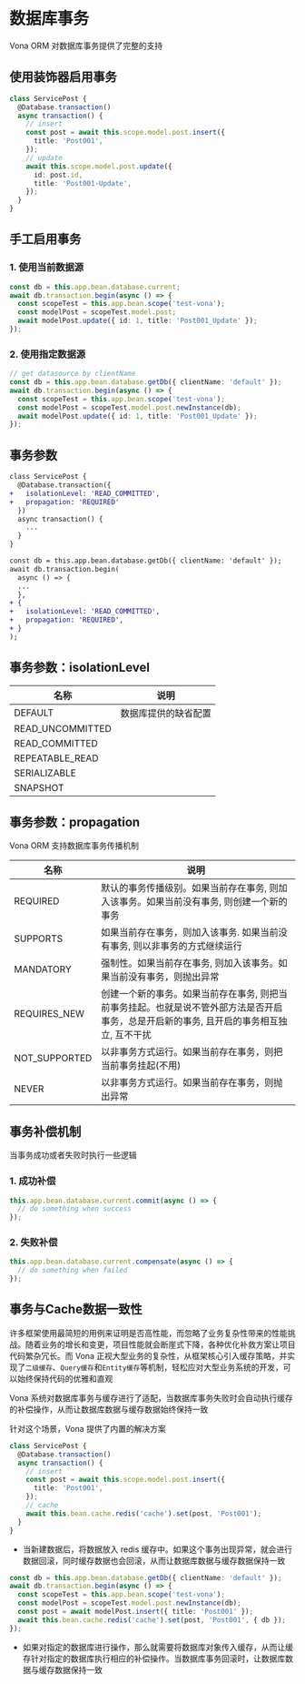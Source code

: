 # 数据库事务

Vona ORM 对数据库事务提供了完整的支持

## 使用装饰器启用事务

``` typescript
class ServicePost {
  @Database.transaction()
  async transaction() {
    // insert
    const post = await this.scope.model.post.insert({
      title: 'Post001',
    });
    // update
    await this.scope.model.post.update({
      id: post.id,
      title: 'Post001-Update',
    });
  }
}  
```

## 手工启用事务

### 1. 使用当前数据源

``` typescript
const db = this.app.bean.database.current;
await db.transaction.begin(async () => {
  const scopeTest = this.app.bean.scope('test-vona');
  const modelPost = scopeTest.model.post;
  await modelPost.update({ id: 1, title: 'Post001_Update' });
});
```

### 2. 使用指定数据源

``` typescript
// get datasource by clientName
const db = this.app.bean.database.getDb({ clientName: 'default' });
await db.transaction.begin(async () => {
  const scopeTest = this.app.bean.scope('test-vona');
  const modelPost = scopeTest.model.post.newInstance(db);
  await modelPost.update({ id: 1, title: 'Post001_Update' });
});
```

## 事务参数

``` diff
class ServicePost {
  @Database.transaction({
+   isolationLevel: 'READ_COMMITTED',
+   propagation: 'REQUIRED'
  })
  async transaction() {
    ...
  }
}  
```

``` diff
const db = this.app.bean.database.getDb({ clientName: 'default' });
await db.transaction.begin(
  async () => {
  ...
  },
+ {
+   isolationLevel: 'READ_COMMITTED',
+   propagation: 'REQUIRED',
+ }
);
```

## 事务参数：isolationLevel

|名称|说明|
|--|--|
|DEFAULT|数据库提供的缺省配置|
|READ_UNCOMMITTED||
|READ_COMMITTED||
|REPEATABLE_READ||
|SERIALIZABLE||
|SNAPSHOT||


## 事务参数：propagation

Vona ORM 支持数据库事务传播机制

|名称|说明|
|--|--|
|REQUIRED|默认的事务传播级别。如果当前存在事务, 则加入该事务。如果当前没有事务, 则创建一个新的事务|
|SUPPORTS|如果当前存在事务，则加入该事务. 如果当前没有事务, 则以非事务的方式继续运行|
|MANDATORY|强制性。如果当前存在事务, 则加入该事务。如果当前没有事务，则抛出异常|
|REQUIRES_NEW|创建一个新的事务。如果当前存在事务, 则把当前事务挂起。也就是说不管外部方法是否开启事务，总是开启新的事务, 且开启的事务相互独立, 互不干扰|
|NOT_SUPPORTED|以非事务方式运行。如果当前存在事务，则把当前事务挂起(不用)|
|NEVER|以非事务方式运行。如果当前存在事务，则抛出异常|

## 事务补偿机制

当事务成功或者失败时执行一些逻辑

### 1. 成功补偿

``` typescript
this.app.bean.database.current.commit(async () => {
  // do something when success
});
```

### 2. 失败补偿

``` typescript
this.app.bean.database.current.compensate(async () => {
  // do something when failed
});
```

## 事务与Cache数据一致性

许多框架使用最简短的用例来证明是否高性能，而忽略了业务复杂性带来的性能挑战。随着业务的增长和变更，项目性能就会断崖式下降，各种优化补救方案让项目代码繁杂冗长。而 Vona 正视大型业务的复杂性，从框架核心引入缓存策略，并实现了`二级缓存`、`Query缓存`和`Entity缓存`等机制，轻松应对大型业务系统的开发，可以始终保持代码的优雅和直观

Vona 系统对数据库事务与缓存进行了适配，当数据库事务失败时会自动执行缓存的补偿操作，从而让数据库数据与缓存数据始终保持一致

针对这个场景，Vona 提供了内置的解决方案

``` typescript
class ServicePost {
  @Database.transaction()
  async transaction() {
    // insert
    const post = await this.scope.model.post.insert({
      title: 'Post001',
    });
    // cache
    await this.bean.cache.redis('cache').set(post, 'Post001');
  }
}  
```

- 当新建数据后，将数据放入 redis 缓存中。如果这个事务出现异常，就会进行数据回滚，同时缓存数据也会回滚，从而让数据库数据与缓存数据保持一致

``` typescript
const db = this.app.bean.database.getDb({ clientName: 'default' });
await db.transaction.begin(async () => {
  const scopeTest = this.app.bean.scope('test-vona');
  const modelPost = scopeTest.model.post.newInstance(db);
  const post = await modelPost.insert({ title: 'Post001' });
  await this.bean.cache.redis('cache').set(post, 'Post001', { db });
});
```

- 如果对指定的数据库进行操作，那么就需要将数据库对象传入缓存，从而让缓存针对指定的数据库执行相应的补偿操作。当数据库事务回滚时，让数据库数据与缓存数据保持一致
